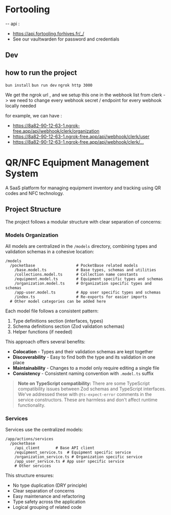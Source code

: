 # Fortooling

--
api :

- <https://api.fortooling.forhives.fr/_/>
- See our vaultwarden for password and credentials

## Dev

## how to run the project

`bun install`
`bun run dev`
`ngrok http 3000`

We get the ngrok url , and we setup this one in the webhook list from clerk
-> we need to change every webhook secret / endpoint for every webhook locally needed

for example, we can have :

- <https://8a82-90-12-63-1.ngrok-free.app/api/webhook/clerk/organization>
- <https://8a82-90-12-63-1.ngrok-free.app/api/webhook/clerk/user>
- <https://8a82-90-12-63-1.ngrok-free.app/api/webhook/clerk/...>

# QR/NFC Equipment Management System

A SaaS platform for managing equipment inventory and tracking using QR codes and NFC technology.

## Project Structure

The project follows a modular structure with clear separation of concerns:

### Models Organization

All models are centralized in the `/models` directory, combining types and validation schemas in a cohesive location:

```
/models
  /pocketbase                  # PocketBase related models
    /base.model.ts             # Base types, schemas and utilities
    /collections.model.ts      # Collection name constants
    /equipment.model.ts        # Equipment specific types and schemas
    /organization.model.ts     # Organization specific types and schemas
    /app-user.model.ts         # App user specific types and schemas
    /index.ts                  # Re-exports for easier imports
  # Other model categories can be added here
```

Each model file follows a consistent pattern:

1. Type definitions section (interfaces, types)
2. Schema definitions section (Zod validation schemas)
3. Helper functions (if needed)

This approach offers several benefits:

- **Colocation** - Types and their validation schemas are kept together
- **Discoverability** - Easy to find both the type and its validation in one place
- **Maintainability** - Changes to a model only require editing a single file
- **Consistency** - Consistent naming convention with `.model.ts` suffix

> **Note on TypeScript compatibility:** There are some TypeScript compatibility issues between Zod schemas and TypeScript interfaces. We've addressed these with `@ts-expect-error` comments in the service constructors. These are harmless and don't affect runtime functionality.

### Services

Services use the centralized models:

```
/app/actions/services
  /pocketbase
    /api_client       # Base API client
    /equipment_service.ts  # Equipment specific service
    /organization_service.ts # Organization specific service
    /app_user_service.ts # App user specific service
    # Other services
```

This structure ensures:

- No type duplication (DRY principle)
- Clear separation of concerns
- Easy maintenance and refactoring
- Type safety across the application
- Logical grouping of related code
